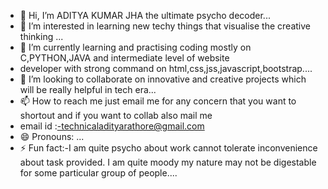 - 👋 Hi, I’m ADITYA KUMAR JHA the ultimate psycho decoder...
- 👀 I’m interested in learning new techy things that visualise the creative thinking
  ...
- 🌱 I’m currently learning and practising coding mostly on C,PYTHON,JAVA and intermediate level of website
-  developer with strong command on html,css,jss,javascript,bootstrap....
- 💞️ I’m looking to collaborate on innovative and creative projects which will be really helpful in tech era...
- 📫 How to reach me just email me for any concern that you want to shortout and if you want to collab also mail me
- email id :-technicaladityarathore@gmail.com
- 😄 Pronouns: ...
- ⚡ Fun fact:-I am quite psycho about work cannot tolerate inconvenience about task provided.
  I am quite moody my nature may not be digestable for some particular group of people....

<!---
technical-aditya-rathore/technical-aditya-rathore is a ✨ special ✨ repository because its `README.md` (this file) appears on your GitHub profile.
You can click the Preview link to take a look at your changes.
--->
